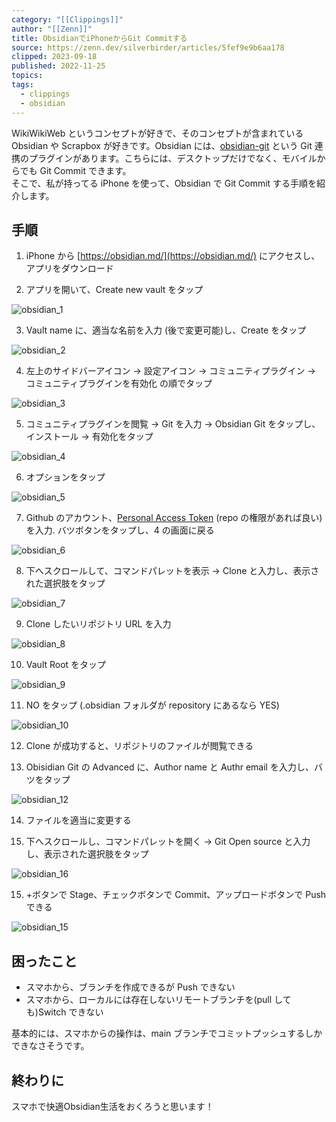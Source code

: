 ```yaml
---
category: "[[Clippings]]"
author: "[[Zenn]]"
title: ObsidianでiPhoneからGit Commitする
source: https://zenn.dev/silverbirder/articles/5fef9e9b6aa178
clipped: 2023-09-18
published: 2022-11-25
topics: 
tags:
  - clippings
  - obsidian
---
```


WikiWikiWeb というコンセプトが好きで、そのコンセプトが含まれている Obsidian や Scrapbox が好きです。Obsidian には、[obsidian-git](https://github.com/denolehov/obsidian-git) という Git 連携のプラグインがあります。こちらには、デスクトップだけでなく、モバイルからでも Git Commit できます。  
そこで、私が持ってる iPhone を使って、Obsidian で Git Commit する手順を紹介します。

## 手順

1.  iPhone から [https://obsidian.md/](https://obsidian.md/) にアクセスし、アプリをダウンロード
    
2.  アプリを開いて、Create new vault をタップ
    

![obsidian_1](https://res.cloudinary.com/silverbirder/image/upload/c_scale,w_400/v1666182104/silver-birder.github.io/blog/Obsidian_1.png)

3.  Vault name に、適当な名前を入力 (後で変更可能)し、Create をタップ

![obsidian_2](https://res.cloudinary.com/silverbirder/image/upload/c_scale,w_400/v1666182104/silver-birder.github.io/blog/Obsidian_2.png)

4.  左上のサイドバーアイコン → 設定アイコン → コミュニティプラグイン → コミュニティプラグインを有効化 の順でタップ

![obsidian_3](https://res.cloudinary.com/silverbirder/image/upload/c_scale,w_400/v1666182104/silver-birder.github.io/blog/Obsidian_3.png)

5.  コミュニティプラグインを閲覧 → Git を入力 → Obsidian Git をタップし、インストール → 有効化をタップ

![obsidian_4](https://res.cloudinary.com/silverbirder/image/upload/c_scale,w_400/v1666182104/silver-birder.github.io/blog/Obsidian_4.png)

6.  オプションをタップ

![obsidian_5](https://res.cloudinary.com/silverbirder/image/upload/c_scale,w_400/v1666182104/silver-birder.github.io/blog/Obsidian_5.png)

7.  Github のアカウント、[Personal Access Token](https://docs.github.com/ja/authentication/keeping-your-account-and-data-secure/creating-a-personal-access-token) (repo の権限があれば良い) を入力. バツボタンをタップし、4 の画面に戻る

![obsidian_6](https://res.cloudinary.com/silverbirder/image/upload/c_scale,w_400/v1666182104/silver-birder.github.io/blog/Obsidian_6.png)

8.  下へスクロールして、コマンドパレットを表示 → Clone と入力し、表示された選択肢をタップ

![obsidian_7](https://res.cloudinary.com/silverbirder/image/upload/c_scale,w_400/v1666182104/silver-birder.github.io/blog/Obsidian_7.png)

9.  Clone したいリポジトリ URL を入力

![obsidian_8](https://res.cloudinary.com/silverbirder/image/upload/c_scale,w_400/v1666182104/silver-birder.github.io/blog/Obsidian_8.png)

10.  Vault Root をタップ

![obsidian_9](https://res.cloudinary.com/silverbirder/image/upload/c_scale,w_400/v1666182104/silver-birder.github.io/blog/Obsidian_9.png)

11.  NO をタップ (.obsidian フォルダが repository にあるなら YES)

![obsidian_10](https://res.cloudinary.com/silverbirder/image/upload/c_scale,w_400/v1666182104/silver-birder.github.io/blog/Obsidian_10.png)

12.  Clone が成功すると、リポジトリのファイルが閲覧できる
    
13.  Obisidian Git の Advanced に、Author name と Authr email を入力し、バツをタップ
    

![obsidian_12](https://res.cloudinary.com/silverbirder/image/upload/c_scale,w_400/v1666182104/silver-birder.github.io/blog/Obsidian_12.png)

14.  ファイルを適当に変更する
    
15.  下へスクロールし、コマンドパレットを開く → Git Open source と入力し、表示された選択肢をタップ
    

![obsidian_16](https://res.cloudinary.com/silverbirder/image/upload/c_scale,w_400/v1666182104/silver-birder.github.io/blog/Obsidian_16.png)

15.  +ボタンで Stage、チェックボタンで Commit、アップロードボタンで Push できる

![obsidian_15](https://res.cloudinary.com/silverbirder/image/upload/c_scale,w_400/v1666182104/silver-birder.github.io/blog/Obsidian_15.png)

## 困ったこと

-   スマホから、ブランチを作成できるが Push できない
-   スマホから、ローカルには存在しないリモートブランチを(pull しても)Switch できない

基本的には、スマホからの操作は、main ブランチでコミットプッシュするしかできなさそうです。

## 終わりに

スマホで快適Obsidian生活をおくろうと思います！